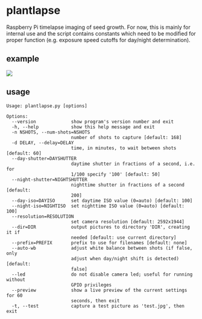 # plantlapse
Raspberry Pi timelapse imaging of seed growth. For now, this is mainly for internal use and the script contains constants which need to be modified for proper function (e.g. exposure speed cutoffs for day/night determination). 

## example

<img src="examples/day-cropped-optim.gif">

## usage

```
Usage: plantlapse.py [options]

Options:
  --version             show program's version number and exit
  -h, --help            show this help message and exit
  -n NSHOTS, --num-shots=NSHOTS
                        number of shots to capture [default: 168]
  -d DELAY, --delay=DELAY
                        time, in minutes, to wait between shots [default: 60]
  --day-shutter=DAYSHUTTER
                        daytime shutter in fractions of a second, i.e. for
                        1/100 specify '100' [default: 50]
  --night-shutter=NIGHTSHUTTER
                        nighttime shutter in fractions of a second [default:
                        200]
  --day-iso=DAYISO      set daytime ISO value (0=auto) [default: 100]
  --night-iso=NIGHTISO  set nighttime ISO value (0=auto) [default: 100]
  --resolution=RESOLUTION
                        set camera resolution [default: 2592x1944]
  --dir=DIR             output pictures to directory 'DIR', creating it if
                        needed [default: use current directory]
  --prefix=PREFIX       prefix to use for filenames [default: none]
  --auto-wb             adjust white balance between shots (if false, only
                        adjust when day/night shift is detected) [default:
                        false]
  --led                 do not disable camera led; useful for running without
                        GPIO privileges
  --preview             show a live preview of the current settings for 60
                        seconds, then exit
  -t, --test            capture a test picture as 'test.jpg', then exit
```
